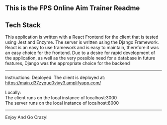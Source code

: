 This is the FPS Online Aim Trainer Readme
------------------------------------------------------------------------------------------------------

## Tech Stack
This application is written with a React Frontend for the client that is tested using Jest and Enzyme. The server is written using the Django Framework.
React is an easy to use framework and is easy to maintain, therefore it was an easy choice for the frontend.
Due to a desire for rapid development of the application, as well as the very possible need for a database in future features,
Django was the appropriate choice for the backend

------------------------------------------------------------------------------------------------------
Instructions:
Deployed:
The client is deployed at: https://main.d37zyque0vjvy3.amplifyapp.com/

Locally:  
The client runs on the local instance of localhost:3000  
The server runs on the local instance of localhost:8000  
  
------------------------------------------------------------------------------------------------------
Enjoy And Go Crazy!
  
